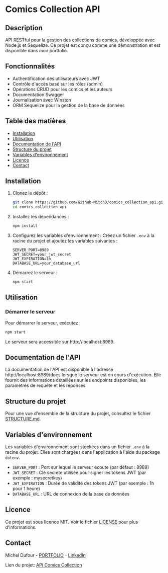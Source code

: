 # Comics Collection API

## Description

API RESTful pour la gestion des collections de comics, développée avec Node.js et Sequelize. Ce projet est conçu comme une démonstration et est disponible dans mon portfolio.

## Fonctionnalités

- Authentification des utilisateurs avec JWT
- Contrôle d'accès basé sur les rôles (admin)
- Opérations CRUD pour les comics et les auteurs
- Documentation Swagger
- Journalisation avec Winston
- ORM Sequelize pour la gestion de la base de données

## Table des matières

- [Installation](#installation)
- [Utilisation](#utilisation)
- [Documentation de l'API](#documentation-de-lapi)
- [Structure du projet](#structure-du-projet)
- [Variables d'environnement](#variables-denvironnement)
- [Licence](#licence)
- [Contact](#contact)

## Installation

1. Clonez le dépôt :
    ```sh
    git clone https://github.com/Github-MitchD/comics_collection_api.git
    cd comics_collection_api
    ```

2. Installez les dépendances :
    ```sh
    npm install
    ```

3. Configurez les variables d'environnement :
    Créez un fichier `.env` à la racine du projet et ajoutez les variables suivantes :
    ```env
    SERVER_PORT=8989
    JWT_SECRET=your_jwt_secret
    JWT_EXPIRATION=1h
    DATABASE_URL=your_database_url
    ```

4. Démarrez le serveur :
    ```sh
    npm start
    ```

## Utilisation

### Démarrer le serveur

Pour démarrer le serveur, exécutez :
```sh
npm start
```
Le serveur sera accessible sur http://localhost:8989.

## Documentation de l'API
La documentation de l'API est disponible à l'adresse http://localhost:8989/docs lorsque le serveur est en cours d'exécution. Elle fournit des informations détaillées sur les endpoints disponibles, les paramètres de requête et les réponses

## Structure du projet
Pour une vue d'ensemble de la structure du projet, consultez le fichier [STRUCTURE.md](STRUCTURE.md).

## Variables d'environnement
Les variables d'environnement sont stockées dans un fichier `.env` à la racine du projet. Elles sont chargées dans l'application à l'aide du package `dotenv`.
- `SERVER_PORT` : Port sur lequel le serveur écoute (par défaut : 8989)
- `JWT_SECRET` : Clé secrète utilisée pour signer les tokens JWT (par exemple : mysecretkey)
- `JWT_EXPIRATION` : Durée de validité des tokens JWT (par exemple : 1h pour 1 heure)
- `DATABASE_URL` : URL de connexion de la base de données

## Licence
Ce projet est sous licence MIT. Voir le fichier [LICENSE](LICENSE) pour plus d'informations.

## Contact
Michel Dufour - [PORTFOLIO](https://micheldufour.fr/) - [LinkedIn](https://www.linkedin.com/in/michel-dufour-b7570b187/)

Lien du projet: [API Comics Collection](https://comics-collection-api.micheldufour.fr/)

